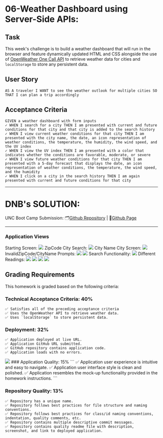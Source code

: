 # 06-Weather Dashboard using Server-Side APIs:

## Task

This week's challenge is to build a weather dashboard that will run in the browser and feature dynamically updated HTML and CSS alongside the use of [OpenWeather One Call API](https://openweathermap.org/api/one-call-api) to retrieve weather data for cities and `localStorage` to store any persistent data.

## User Story

```
AS A traveler I WANT to see the weather outlook for multiple cities SO THAT I can plan a trip accordingly
```

## Acceptance Criteria

```
GIVEN a weather dashboard with form inputs
✓ WHEN I search for a city THEN I am presented with current and future conditions for that city and that city is added to the search history
✓ WHEN I view current weather conditions for that city THEN I am presented with the city name, the date, an icon representation of weather conditions, the temperature, the humidity, the wind speed, and the UV index
✓ WHEN I view the UV index THEN I am presented with a color that indicates whether the conditions are favorable, moderate, or severe
✓ WHEN I view future weather conditions for that city THEN I am presented with a 5-day forecast that displays the date, an icon representation of weather conditions, the temperature, the wind speed, and the humidity
✓ WHEN I click on a city in the search history THEN I am again presented with current and future conditions for that city
```

--------------------------------
# DNB's SOLUTION: 
UNC Boot Camp Submission: 🗂️[Github Repository](https://github.com/DionneNoellaBarretto/06-Weather-Dashboard-API) | 📄[Github Page]( https://dionnenoellabarretto.github.io/06-Weather-Dashboard-API/)

--------------------------------

### Application Views
Starting Screen: <img src= "./assets/images/StartingScreen.png">
ZipCode City Search: <img src= "./assets/images/Search_by_ZipCode.png">
City Name City Screen: <img src= "./assets/images/Search_by_City_Name.png">
InvalidZipCode/CityName Prompts: <img src= "./assets/images/InvalidCityName.png"> <img src= "./assets/images/InvalidZipCode.png">
Search Functionality: <img src= "./assets/images/SearchFunctionality.png">
Different Readings: <img src= "./assets/images/Readings.png"> <img src= "./assets/images/Favourable Weather.png"> <img src= "./assets/images/Mixed Results.png"> <img src= "./assets/images/Unfavourable Numbers.png">


## Grading Requirements

This homework is graded based on the following criteria: 

### Technical Acceptance Criteria: 40%

```
✅ Satisfies all of the preceding acceptance criteria
✅ Uses the OpenWeather API to retrieve weather data.
✅ Uses `localStorage` to store persistent data.
```

### Deployment: 32%

```
✅ Application deployed at live URL.
✅ Application GitHub URL submitted.
✅ GitHub repository contains application code.
✅ Application loads with no errors.
```
<img src= "./assets/images/No Errors.png">
### Application Quality: 15%
```
✅ Application user experience is intuitive and easy to navigate.
✅ Application user interface style is clean and polished.
✅ Application resembles the mock-up functionality provided in the homework instructions.
```

### Repository Quality: 13%

```
✅ Repository has a unique name.
✅ Repository follows best practices for file structure and naming conventions.
✅ Repository follows best practices for class/id naming conventions, indentation, quality comments, etc.
✅ Repository contains multiple descriptive commit messages.
✅ Repository contains quality readme file with description, screenshot, and link to deployed application.
```
